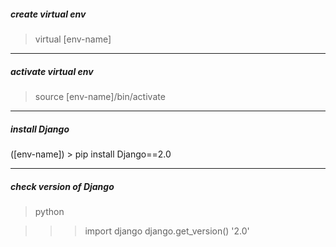 ##### create virtual env

> virtual [env-name]

------------------------------------------------------------------------------------
##### activate virtual env 

> source [env-name]/bin/activate

------------------------------------------------------------------------------------
##### install Django

([env-name]) > pip install Django==2.0

------------------------------------------------------------------------------------
##### check version of Django

> python

>>> import django
>>> django.get_version()
'2.0' 